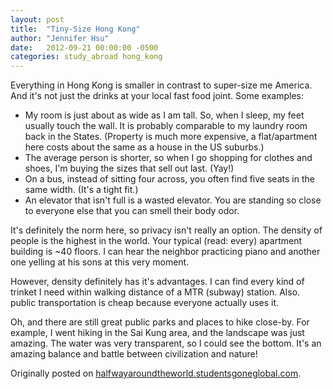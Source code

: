 ```yaml
---
layout: post
title:  "Tiny-Size Hong Kong"
author: "Jennifer Hsu"
date:   2012-09-21 00:00:00 -0500
categories: study_abroad hong_kong
---
```

Everything in Hong Kong is smaller in contrast to super-size me America. And it's not just the drinks at your local fast food joint. Some examples:

- My room is just about as wide as I am tall. So, when I sleep, my feet usually touch the wall. It is probably comparable to my laundry room back in the States. (Property is much more expensive, a flat/apartment here costs about the same as a house in the US suburbs.)
- The average person is shorter, so when I go shopping for clothes and shoes, I'm buying the sizes that sell out last. (Yay!)
- On a bus, instead of sitting four across, you often find five seats in the same width. (It's a tight fit.)
- An elevator that isn't full is a wasted elevator. You are standing so close to everyone else that you can smell their body odor.

It's definitely the norm here, so privacy isn't really an option. The density of people is the highest in the world. Your typical (read: every) apartment building is ~40 floors. I can hear the neighbor practicing piano and another one yelling at his sons at this very moment.

However, density definitely has it's advantages. I can find every kind of trinket I need within walking distance of a MTR (subway) station. Also. public transportation is cheap because everyone actually uses it.

Oh, and there are still great public parks and places to hike close-by. For example, I went hiking in the Sai Kung area, and the landscape was just amazing. The water was very transparent, so I could see the bottom. It's an amazing balance and battle between civilization and nature!

Originally posted on [halfwayaroundtheworld.studentsgoneglobal.com](https://sonder.io/p/post/d96b70bf-127c-4da9-b840-6dcaf51c781d).

